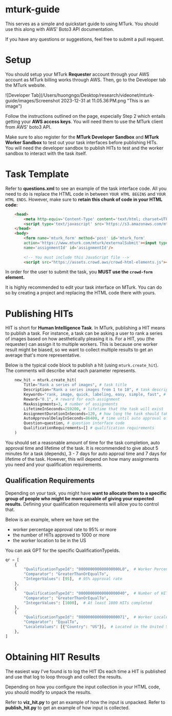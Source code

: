 # mturk-guide

This serves as a simple and quickstart guide to using MTurk. You should use this along with AWS' Boto3 API documentation. 

If you have any questions or suggestions, feel free to submit a pull request. 

# Setup

You should setup your MTurk **Requester** account through your AWS account as MTurk billing works through AWS. Then, go to the Developer tab the MTurk website.

![Developer Tab](/Users/huongngo/Desktop/research/videonet/mturk-guide/images/Screenshot 2023-12-31 at 11.05.36 PM.png "This is an image")

Follow the instructions outlined on the page, especially Step 2 which entails getting your **AWS access keys**. You will need them to use the MTurk client from AWS' boto3 API.

Make sure to also register for the **MTurk Developer Sandbox** and **MTurk Worker Sandbox** to test out your task interfaces before publishing HITs. You will need the developer sandbox to publish HITs to test and the worker sandbox to interact with the task itself. 

# Task Template

Refer to **questions.xml** to see an example of the task interface code. All you need to do is replace the HTML code in between ``YOUR HTML BEGINS`` and ``YOUR HTML ENDS``. However, make sure to **retain this chunk of code in your HTML code:**

```html
    <head>
        <meta http-equiv='Content-Type' content='text/html; charset=UTF-8'/>
        <script type='text/javascript' src='https://s3.amazonaws.com/mturk-public/externalHIT_v1.js'></script>
    </head>
    <body>
        <form name='mturk_form' method='post' id='mturk_form' 
        action='https://www.mturk.com/mturk/externalSubmit'><input type='hidden' value='' 
        name='assignmentId' id='assignmentId'/>
        
        <!-- You must include this JavaScript file -->
        <script src="https://assets.crowd.aws/crowd-html-elements.js"></script>
```

In order for the user to submit the task, you **MUST use the ``crowd-form`` element.**

It is highly recommended to edit your task interface on MTurk. You can do so by creating a project and replacing the HTML code there with yours. 

# Publishing HITs

HIT is short for **Human Intelligence Task**. In MTurk, publishing a HIT means to publish a task. For instance, a task can be asking a user to rank a series of images based on how aesthetically pleasing it is. For a HIT, you (the requester) can assign it to multiple workers. This is because one worker result might be biased, so we want to collect multiple results to get an average that's more representative. 

Below is the typical code block to publish a hit (using `mturk.create_hit`). The comments will describe what each parameter represents.

```python
    new_hit = mturk.create_hit(
        Title="Rank a series of images", # task title
        Description="Rank a series images from 1 to 10", # task description that is presented to worker before they accept task
        Keywords="rank, image, quick, labeling, easy, simple, fast", # keywords that workers might search for to work on tasks
        Reward="0.1", # reward for each assignment
        MaxAssignments=3, # number of assignments 
        LifetimeInSeconds=259200, # lifetime that the task will exist
        AssignmentDurationInSeconds=120, # how long the task should take
        AutoApprovalDelayInSeconds=86400, # time until auto approval of task submission
        Question=question, # question interface code
        QualificationRequirements=[] # qualification requirements
    )
```

You should set a reasonable amount of time for the task completion, auto approval time and lifetime of the task. It is recommended to give about 5 minutes for a task (depends), 3 - 7 days for auto approal time and 7 days for lifetime of the task. However, this will depend on how many assignments you need and your qualification requirements. 

## Qualification Requirements

Depending on your task, you might have **want to allocate them to a specific group of people who might be more capable of giving your expected results.** Defining your qualification requirements will allow you to control that. 

Below is an example, where we have set the 
- worker percentage approval rate to 95% or more
- the number of HITs approved to 1000 or more
- the worker location to be in the US 


You can ask GPT for the specific QualificationTypeIds. 

```python
qr = [
    {
        "QualificationTypeId": "000000000000000000L0",  # Worker Percentage Approval Rate
        "Comparator": "GreaterThanOrEqualTo",
        "IntegerValues": [95],  # 95% approval rate
    },
    {
        "QualificationTypeId": "00000000000000000040",  # Number of HITs Approved
        "Comparator": "GreaterThanOrEqualTo",
        "IntegerValues": [1000],  # At least 1000 HITs completed
    },
    {
        "QualificationTypeId": "00000000000000000071",  # Worker Locale
        "Comparator": "EqualTo",
        "LocaleValues": [{"Country": "US"}],  # Located in the United States
    },
]
```
# Obtaining HIT Results

The easiest way I've found is to log the HIT IDs each time a HIT is published and use that log to loop through and collect the results.

Depending on how you configure the input collection in your HTML code, you should modify to unpack the results. 

Refer to **viz_hit.py** to get an example of how the input is unpacked. 
Refer to **publish_hit.py** to get an example of how input is collected.
